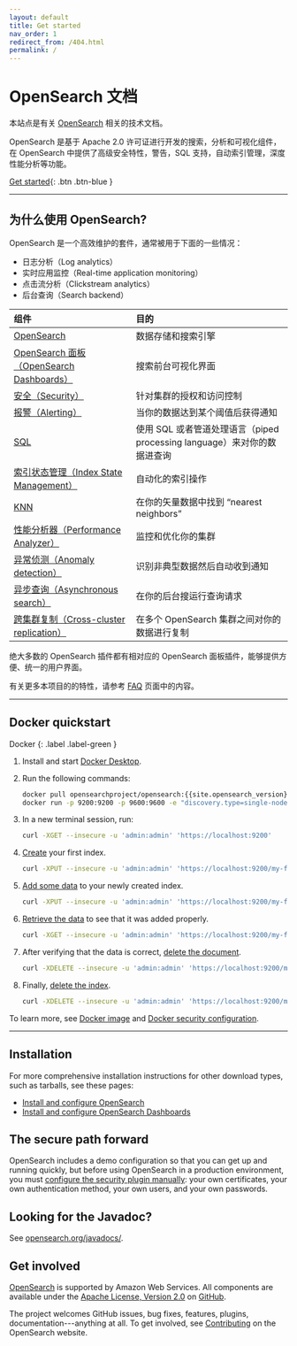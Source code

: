 ```yaml
---
layout: default
title: Get started
nav_order: 1
redirect_from: /404.html
permalink: /
---
```


# OpenSearch 文档

本站点是有关 [OpenSearch](https://opensearch.org/) 相关的技术文档。

OpenSearch 是基于 Apache 2.0 许可证进行开发的搜索，分析和可视化组件，在 OpenSearch 中提供了高级安全特性，警告，SQL 支持，自动索引管理，深度性能分析等功能。

[Get started](#docker-quickstart){: .btn .btn-blue }


---

## 为什么使用 OpenSearch?

OpenSearch 是一个高效维护的套件，通常被用于下面的一些情况：

* 日志分析（Log analytics）
* 实时应用监控（Real-time application monitoring）
* 点击流分析（Clickstream analytics）
* 后台查询（Search backend）

组件 | 目的
:--- | :---
[OpenSearch]({{site.url}}{{site.baseurl}}/opensearch/) | 数据存储和搜索引擎
[OpenSearch 面板（OpenSearch Dashboards）]({{site.url}}{{site.baseurl}}/dashboards/) | 搜索前台可视化界面
[安全（Security）]({{site.url}}{{site.baseurl}}/security-plugin/) | 针对集群的授权和访问控制
[报警（Alerting）]({{site.url}}{{site.baseurl}}/monitoring-plugins/alerting/) | 当你的数据达到某个阈值后获得通知
[SQL]({{site.url}}{{site.baseurl}}/search-plugins/sql/) | 使用 SQL 或者管道处理语言（piped processing language）来对你的数据进查询
[索引状态管理（Index State Management）]({{site.url}}{{site.baseurl}}/im-plugin/) | 自动化的索引操作
[KNN]({{site.url}}{{site.baseurl}}/search-plugins/knn/) | 在你的矢量数据中找到 “nearest neighbors”
[性能分析器（Performance Analyzer）]({{site.url}}{{site.baseurl}}/monitoring-plugins/pa/) | 监控和优化你的集群
[异常侦测（Anomaly detection）]({{site.url}}{{site.baseurl}}/monitoring-plugins/ad/) | 识别非典型数据然后自动收到通知
[异步查询（Asynchronous search）]({{site.url}}{{site.baseurl}}/search-plugins/async/) | 在你的后台搜运行查询请求
[跨集群复制（Cross-cluster replication）]({{site.url}}{{site.baseurl}}/replication-plugin/index/) | 在多个 OpenSearch 集群之间对你的数据进行复制

绝大多数的 OpenSearch 插件都有相对应的 OpenSearch 面板插件，能够提供方便、统一的用户界面。

有关更多本项目的的特性，请参考 [FAQ](https://opensearch.org/faq/) 页面中的内容。


---

## Docker quickstart
Docker
{: .label .label-green }

1. Install and start [Docker Desktop](https://www.docker.com/products/docker-desktop).
1. Run the following commands:

   ```bash
   docker pull opensearchproject/opensearch:{{site.opensearch_version}}
   docker run -p 9200:9200 -p 9600:9600 -e "discovery.type=single-node" opensearchproject/opensearch:{{site.opensearch_version}}
   ```

1. In a new terminal session, run:

   ```bash
   curl -XGET --insecure -u 'admin:admin' 'https://localhost:9200'
   ```

1. [Create]({{site.url}}{{site.baseurl}}/opensearch/rest-api/index-apis/create-index/) your first index.

   ```bash
   curl -XPUT --insecure -u 'admin:admin' 'https://localhost:9200/my-first-index'
   ```

1. [Add some data]({{site.url}}{{site.baseurl}}/opensearch/index-data/) to your newly created index.

   ```bash
   curl -XPUT --insecure -u 'admin:admin' 'https://localhost:9200/my-first-index/_doc/1' -H 'Content-Type: application/json' -d '{"Description": "To be or not to be, that is the question."}'
   ```

1. [Retrieve the data]({{site.url}}{{site.baseurl}}/opensearch/index-data/#read-data) to see that it was added properly.

   ```bash
   curl -XGET --insecure -u 'admin:admin' 'https://localhost:9200/my-first-index/_doc/1'
   ```

1. After verifying that the data is correct, [delete the document]({{site.url}}{{site.baseurl}}/opensearch/index-data/#delete-data).

   ```bash
   curl -XDELETE --insecure -u 'admin:admin' 'https://localhost:9200/my-first-index/_doc/1'
   ```

1. Finally, [delete the index]({{site.url}}{{site.baseurl}}/opensearch/rest-api/index-apis/delete-index).

   ```bash
   curl -XDELETE --insecure -u 'admin:admin' 'https://localhost:9200/my-first-index/'
   ```

To learn more, see [Docker image]({{site.url}}{{site.baseurl}}/opensearch/install/docker/) and [Docker security configuration]({{site.url}}{{site.baseurl}}/opensearch/install/docker-security/).


---

## Installation

For more comprehensive installation instructions for other download types, such as tarballs, see these pages:

- [Install and configure OpenSearch]({{site.url}}{{site.baseurl}}/opensearch/install/)
- [Install and configure OpenSearch Dashboards]({{site.url}}{{site.baseurl}}/dashboards/install/)


## The secure path forward

OpenSearch includes a demo configuration so that you can get up and running quickly, but before using OpenSearch in a production environment, you must [configure the security plugin manually]({{site.url}}{{site.baseurl}}/security-plugin/configuration/index/): your own certificates, your own authentication method, your own users, and your own passwords.


## Looking for the Javadoc?

See [opensearch.org/javadocs/](https://opensearch.org/javadocs/).


## Get involved

[OpenSearch](https://opensearch.org) is supported by Amazon Web Services. All components are available under the [Apache License, Version 2.0](https://www.apache.org/licenses/LICENSE-2.0.html) on [GitHub](https://github.com/opensearch-project/).

The project welcomes GitHub issues, bug fixes, features, plugins, documentation---anything at all. To get involved, see [Contributing](https://opensearch.org/source.html) on the OpenSearch website.

